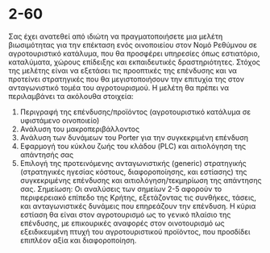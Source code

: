 # 2-60
Σας έχει ανατεθεί από ιδιώτη να πραγματοποιήσετε μια μελέτη βιωσιμότητας για την
επέκταση ενός οινοποιείου στον Νομό Ρεθύμνου σε αγροτουριστικό κατάλυμα, που θα
προσφέρει υπηρεσίες όπως εστιατόριο, καταλύματα, χώρους επίδειξης και
εκπαιδευτικές δραστηριότητες. Στόχος της μελέτης είναι να εξετάσει τις προοπτικές της
επένδυσης και να προτείνει στρατηγικές που θα μεγιστοποιήσουν την επιτυχία της στον
ανταγωνιστικό τομέα του αγροτουρισμού.
Η μελέτη θα πρέπει να περιλαμβάνει τα ακόλουθα στοιχεία:
1. Περιγραφή της επένδυσης/προϊόντος (αγροτουριστικό κατάλυμα σε
υφιστάμενο οινοποιείο)
2. Ανάλυση του μακροπεριβάλλοντος
3. Ανάλυση των δυνάμεων του Porter για την συγκεκριμένη επένδυση
4. Εφαρμογή του κύκλου ζωής του κλάδου (PLC) και αιτιολόγηση της απάντησής
σας
5. Επιλογή της προτεινόμενης ανταγωνιστικής (generic) στρατηγικής
(στρατηγικές ηγεσίας κόστους, διαφοροποίησης, και εστίασης) της
συγκεκριμένης επένδυσης και αιτιολόγηση/τεκμηρίωση της απάντησης σας.
Σημείωση: Οι αναλύσεις των σημείων 2-5 αφορούν το περιφερειακό επίπεδο της
Κρήτης, εξετάζοντας τις συνθήκες, τάσεις, και ανταγωνιστικές δυνάμεις που
επηρεάζουν την επένδυση. Η κύρια εστίαση θα είναι στον αγροτουρισμό ως το γενικό
πλαίσιο της επένδυσης, με επικουρικές αναφορές στον οινοτουρισμό ως εξειδικευμένη
πτυχή του αγροτουριστικού προϊόντος, που προσδίδει επιπλέον αξία και
διαφοροποίηση.

